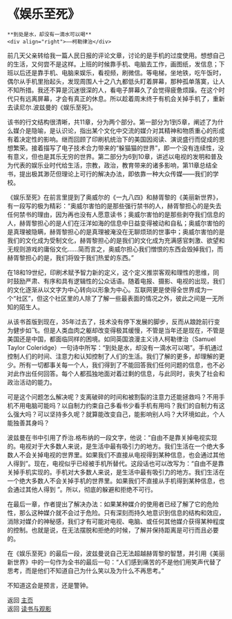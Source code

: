 # 《娱乐至死》

``` 
**到处是水，却没有一滴水可以喝**
<div align="right">——柯勒律治</div>
```

前几天父亲转给我一篇人民日报的评论文章，讨论的是手机的过度使用。想想自己的生活，又何尝不是这样。上班的时候靠手机、电脑去工作，画图纸，发信息；下班以后还是靠手机、电脑来娱乐，看视频，刷微信。等电梯，坐地铁，吃午饭时，偶尔从手机里抬起头，发现周围人十之八九都低头盯着屏幕，那种孤单落寞，让人不知所措。我还不算是沉迷很深的人，看电子屏幕久了会觉得疲惫烦躁。在这个时代只有远离屏幕，才会有真正的休息。所以趁着周末终于有机会关掉手机了，重新去读尼尔.波兹曼的《娱乐至死》。

该书的行文结构很清晰，共11章，分为两个部分。第一部分为1到5章，阐述了为什么媒介是隐喻，是认识论，指出某个文化中交流的媒介对其精神和物质重心的形成有着决定性的影响。继而回顾了印刷机统治下的美国因阅读、演说盛行而促成的思想繁荣。接着描写了电子技术合力带来的“躲猫猫的世界”，即一个没有连续性，没有意义，但也是其乐无穷的世界。第二部分为6到10章，讲述以电视的发明和普及为代表的娱乐业时代给生活，宗教，政治，教育带来的诸多影响，第11章总结全书，提出极其渺茫但理论上可行的解决办法，即依靠一种大众传媒——我们的学校。

《娱乐至死》在前言里提到了奥威尔的《一九八四》和赫胥黎的《美丽新世界》，有一段写的极为精彩：“奥威尔害怕的是那些强行禁书的人，赫胥黎担心的是失去任何禁书的理由，因为再也没有人愿意读书；奥威尔害怕的是那些剥夺我们信息的人，赫胥黎担心的是人们在汪洋如海的信息中日益变得被动和自私；奥威尔害怕的是真理被隐瞒，赫胥黎担心的是真理被淹没在无聊烦琐的世事中；奥威尔害怕的是我们的文化成为受制文化，赫胥黎担心的是我们的文化成为充满感官刺激、欲望和无规则游戏的庸俗文化……简而言之，奥威尔担心我们憎恨的东西会毁掉我们，而赫胥黎担心的是，我们将毁于我们热爱的东西。”

在18和19世纪，印刷术赋予智力新的定义，这个定义推崇客观和理性的思维，同时鼓励严肃、有序和具有逻辑性的公众话语。随着电报、摄影、电视的出现，我们的文化逐渐从以文字为中心转向以形象为中心。互联网更是使得全世界成为一个“社区”，但这个社区里的人除了了解一些最表面的情况之外，彼此之间是一无所知的陌生人。

从该书首版到现在，35年过去了，技术没有停下发展的脚步，反而从踉跄前行变为健步如飞。但是人类血肉之躯却改变得极其缓慢，不管是当年还是现在，不管是美国还是中国，都面临同样的困境。如同英国浪漫主义诗人柯勒律治（Samuel Taylor Coleridge）一句诗中所写：“到处是水，却没有一滴水可以喝”。手机通过控制人们的时间、注意力和认知控制了人们的生活。我们了解的更多，却理解的更少。所有一切都事关每一个人，我们得到了不能回答我们任何问题的信息，也不必对此作出任何回答。每个人都孤独地面对着过剩的信息，与此同时，丧失了社会和政治活动的能力。



可是这个问题怎么解决呢？支离破碎的时间和被割裂的注意力还能拯救吗？不用手机不用电脑可能吗？以自制力约束自己多看书少看手机有用吗？我们的自制力有这么强大吗？可以坚持多久呢？就算能改变自己，能影响别人吗？大环境如此，个人能独善其身吗？

波兹曼在书中引用了乔治.格布纳的一段文字，他说：“自由不是靠关掉电视实现的。电视对于大多数人来说，是生活中最有吸引力的地方。我们生活在一个绝大多数人不会关掉电视的世界里。如果我们不直接从电视得到某种信息，也会通过其他人得到”。现在，电视似乎已经被手机所替代。这段话也可以改写为：“自由不是靠关掉手机实现的。手机对大多数人来说，是生活中最有吸引力的地方。我们生活在一个绝大多数人不会关掉手机的世界里。如果我们不直接从手机得到某种信息，也会通过其他人得到 ”。所以，彻底的躲避和拒绝不可行。

在最后一章，作者提出了解决办法：如果某种媒介的使用者已经了解了它的危险性，那么这种媒介就不会过于危险。只有深刻而持久地意识到信息的结构和效应，消除对媒介的神秘感，我们才有可能对电视、电脑、或任何其他媒介获得某种程度的控制。也就是说，在无法摆脱和拒绝的时候，了解并保持距离是可行而且必要的。

在《娱乐至死》的最后一段，波兹曼说自己无法超越赫胥黎的智慧，并引用《美丽新世界》中的一句作为全书的最后一句：“人们感到痛苦的不是他们用笑声代替了思考，而是他们不知道自己为什么笑以及为什么不再思考。”

不知道这会是预言，还是警钟。

返回 [主页](../../../intro.md)   
返回 [读书与观影](../../../posts/readingcollection.md)